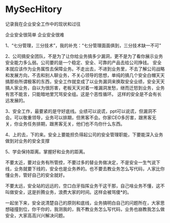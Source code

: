 # MySecHitory
记录我在企业安全工作中的现状和过往

企业安全很简单
企业安全很难

1、“七分管理，三分技术”，我的补充：“七分管理面面俱到，三分技术缺一不可”

2、公司搞安全团队，不是为了让你给业务搞多少漏洞，更不是为了看你展示业务安全能力多么弱。公司要的是一个稳定、安全、可靠的产品去给公司挣钱。
   安全本就应该作为业务属性去保障业务。不走出去，不进到业务里，不去了解公司战略和发展方向，不去和别人聊业务，不关心领导的思想，单纯的搞几个安全白帽天天搞那些所谓极客的东西，安全工作就变成了以业务漏洞来换取安全业绩，安全天天搞人家业务，自以为很厉害，老板天天对着一堆漏洞发愁，继而迁怒到业务，业务有苦不能言，只能暗地里咒骂安全组。这是个恶性循环。
   这样的安全是不会有长远发展的。
   
3、安全工作，最要紧的是守好底线。业绩可以说谎，ppt可以说谎，但漏洞不会。可以敬重领导，业务可以排期，但黑客不会。你家CEO多厉害，跟黑客无关，你业务任务排期，跟黑客无关，他们也不鸟你什么东西。

4、上的去，下的来。安全上要能担负得起公司的安全管理职能，下要能深入业务做到对业务的安全支撑

5、学会保持距离。掌握好和业务的距离。

   不要太近，要对业务有所管控，不要过多的替业务做决定，不是安全一生气说下线，业务就要下线的，安全也是业务养的。也不要去教业务怎么写代码，人家比你懂业务，管好自己的安全就好。
   
   不要太远，安全站的远远的，空口白牙指挥业务干这干那，自己啥业务不懂，这不叫做安全，这是折腾业务，浪费大家的时间。这样会被骂傻\*的。
   
   一起坐下来，安全说清楚自己的原则和底线，业务搞明白自己的问题所在，大家思想碰撞到位，你干你的，我测我的，我不教业务怎么写代码，业务也崩教我怎么做安全，大家高高兴兴解决问题。
   
